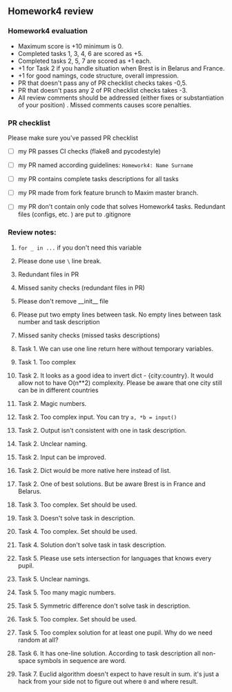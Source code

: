 ## Homework4 review

### Homework4 evaluation
- Maximum score is +10 minimum is 0.
- Completed tasks 1, 3, 4, 6 are scored as +5.
- Completed tasks 2, 5, 7 are scored as +1 each.
- +1 for Task 2 if you handle situation when Brest is in Belarus and France. 
- +1 for good namings, code structure, overall impression.
- PR that doesn't pass any of PR checklist checks takes -0,5.
- PR that doesn't pass any 2 of PR checklist checks takes -3.
- All review comments should be addressed (either fixes or 
substantiation of your position) . Missed comments causes score 
penalties.

### PR checklist
Please make sure you've passed PR checklist
- [ ] my PR passes CI checks (flake8 and pycodestyle)
- [ ] my PR named according guidelines: `Homework4: Name Surname`
- [ ] my PR contains complete tasks descriptions for all tasks
- [ ] my PR made from fork feature brunch to Maxim master branch.
- [ ] my PR don't contain only code that solves Homework4 tasks.
Redundant files (configs, etc. ) are put to .gitignore


### Review notes:
1. `for _ in ...` if you don't need this variable
2. Please done use `\` line break. 
3. Redundant files in PR
4. Missed sanity checks (redundant files in PR)
5. Please don't remove \_\_init__ file
6. Please put two empty lines between task. No empty lines between task number
and task description
7. Missed sanity checks (missed tasks descriptions)

8. Task 1. We can use one line return here without temporary variables.
9. Task 1. Too complex
10. Task 2. It looks as a good idea to invert dict - {city:country}. It would 
allow not to have O(n**2) complexity. Please be aware that one city still can
be in different countries 
11. Task 2. Magic numbers. 
12. Task 2. Too complex input. You can try `a, *b = input()`
13. Task 2. Output isn't consistent with one in task description. 
14. Task 2. Unclear naming. 
15. Task 2. Input can be improved.
16. Task 2. Dict would be more native here instead of list. 
17. Task 2. One of best solutions. But be aware Brest is in France and Belarus.
18. Task 3. Too complex. Set should be used.
19. Task 3. Doesn't solve task in description.
20. Task 4. Too complex. Set should be used.
21. Task 4. Solution don't solve task in task description.
22. Task 5. Please use sets intersection for languages that knows every pupil.
23. Task 5. Unclear namings. 
24. Task 5. Too many magic numbers.
25. Task 5. Symmetric difference don't solve task in description.
26. Task 5. Too complex. Set should be used.
27. Task 5. Too complex solution for at least one pupil. Why do we need random at all? 
28. Task 6. It has one-line solution. According to task description all non-space
symbols in sequence are word. 
29. Task 7. Euclid algorithm doesn't expect to have result in sum. it's just a
hack from your side not to figure out where `0` and where result. 